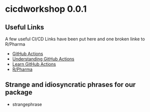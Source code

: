 # cicdworkshop 0.0.1

## Useful Links

A few useful CI/CD Links have been put here and one broken linke to R/Pharma

* [GitHub Actions](https://github.com/features/actions)
* [Understanding GitHub Actions](https://docs.github.com/en/actions/learn-github-actions/understanding-github-actions)
* [Learn GitHub Actions](https://docs.github.com/en/actions/learn-github-actions)
* [R/Pharma](https://rinpharma.xcom/)

## Strange and idiosyncratic phrases for our package

* strangephrase
